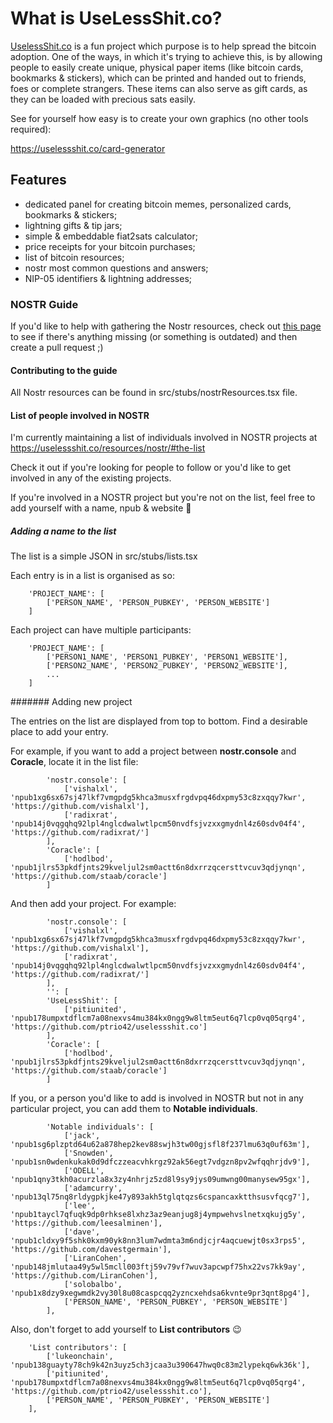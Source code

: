 # What is UseLessShit.co?

[UselessShit.co](https://uselessshit.co) is a fun project which purpose is to help spread the bitcoin adoption. 
One of the ways, in which it's trying to achieve this, is by allowing people to easily create unique, physical paper items
 (like bitcoin cards, bookmarks & stickers), which can be printed and handed out to friends, foes or complete strangers. 
 These items can also serve as gift cards, as they can be loaded with precious sats easily.

See for yourself how easy is to create your own graphics (no other tools required):

https://uselessshit.co/card-generator

## Features

* dedicated panel for creating bitcoin memes, personalized cards, bookmarks & stickers;
* lightning gifts & tip jars;
* simple & embeddable fiat2sats calculator;
* price receipts for your bitcoin purchases;
* list of bitcoin resources;
* nostr most common questions and answers;
* NIP-05 identifiers & lightning addresses;

### NOSTR Guide

If you'd like to help with gathering the Nostr resources, check out [this page](https://uselessshit.co/resources/nostr/) 
to see if there's anything missing (or something is outdated) and then create a pull request ;)

#### Contributing to the guide

All Nostr resources can be found in src/stubs/nostrResources.tsx file.

#### List of people involved in NOSTR

I'm currently maintaining a list of individuals involved in NOSTR projects at https://uselessshit.co/resources/nostr/#the-list

Check it out if you're looking for people to follow or you'd like to get involved in any of the existing projects.

If you're involved in a NOSTR project but you're not on the list, feel free to add yourself with a name, npub & website 🙂

##### Adding a name to the list

The list is a simple JSON in src/stubs/lists.tsx 

Each entry is in a list is organised as so:

```
    'PROJECT_NAME': [
        ['PERSON_NAME', 'PERSON_PUBKEY', 'PERSON_WEBSITE']
    ]
```

Each project can have multiple participants:

```
    'PROJECT_NAME': [
        ['PERSON1_NAME', 'PERSON1_PUBKEY', 'PERSON1_WEBSITE'],
        ['PERSON2_NAME', 'PERSON2_PUBKEY', 'PERSON2_WEBSITE'],
        ...
    ]
```

####### Adding new project

The entries on the list are displayed from top to bottom. Find a desirable place to add your entry.

For example, if you want to add a project between **nostr.console** and **Coracle**, locate it in the list file:

```
        'nostr.console': [
            ['vishalxl', 'npub1xg6sx67sj47lkf7vmgpdg5khca3musxfrgdvpq46dxpmy53c8zxqqy7kwr', 'https://github.com/vishalxl'],
            ['radixrat', 'npub14j0vqgqhq92lpl4nglcdwalwtlpcm50nvdfsjvzxxgmydnl4z60sdv04f4', 'https://github.com/radixrat/']
        ],
        'Coracle': [
            ['hodlbod', 'npub1jlrs53pkdfjnts29kveljul2sm0actt6n8dxrrzqcersttvcuv3qdjynqn', 'https://github.com/staab/coracle']
        ]
```

And then add your project. For example:

```
        'nostr.console': [
            ['vishalxl', 'npub1xg6sx67sj47lkf7vmgpdg5khca3musxfrgdvpq46dxpmy53c8zxqqy7kwr', 'https://github.com/vishalxl'],
            ['radixrat', 'npub14j0vqgqhq92lpl4nglcdwalwtlpcm50nvdfsjvzxxgmydnl4z60sdv04f4', 'https://github.com/radixrat/']
        ],
        '': [
        'UseLessShit': [
            ['pitiunited', 'npub178umpxtdflcm7a08nexvs4mu384kx0ngg9w8ltm5eut6q7lcp0vq05qrg4', 'https://github.com/ptrio42/uselessshit.co']
        ],
        'Coracle': [
            ['hodlbod', 'npub1jlrs53pkdfjnts29kveljul2sm0actt6n8dxrrzqcersttvcuv3qdjynqn', 'https://github.com/staab/coracle']
        ]
```

If you, or a person you'd like to add is involved in NOSTR but not in any particular project, you can add them to **Notable individuals**.

```
        'Notable individuals': [
            ['jack', 'npub1sg6plzptd64u62a878hep2kev88swjh3tw00gjsfl8f237lmu63q0uf63m'],
            ['Snowden', 'npub1sn0wdenkukak0d9dfczzeacvhkrgz92ak56egt7vdgzn8pv2wfqqhrjdv9'],
            ['ODELL', 'npub1qny3tkh0acurzla8x3zy4nhrjz5zd8l9sy9jys09umwng00manysew95gx'],
            ['adamcurry', 'npub13ql75nq8rldygpkjke47y893akh5tglqtqzs6cspancaxktthsusvfqcg7'],
            ['lee', 'npub1taycl7qfuqk9dp0rhkse8lxhz3az9eanjug8j4ympwehvslnetxqkujg5y', 'https://github.com/leesalminen'],
            ['dave', 'npub1cldxy9f5shk0kxm90yk8nn3lum7wdmta3m6ndjcjr4aqcuewjt0sx3rps5', 'https://github.com/davestgermain'],
            ['LiranCohen', 'npub148jmlutaa49y5wl5mcll003ftj59v79vf7wuv3apcwpf75hx22vs7kk9ay', 'https://github.com/LiranCohen'],
            ['solobalbo', 'npub1x8dzy9xegwmdk2vy30l8u08caspcqq2yzncxehdsa6kvnte9pr3qnt8pg4'],
            ['PERSON_NAME', 'PERSON_PUBKEY', 'PERSON_WEBSITE']
        ],
```

Also, don't forget to add yourself to **List contributors** 😉

```
    'List contributors': [
        ['lukeonchain', 'npub138guayty78ch9k42n3uyz5ch3jcaa3u390647hwq0c83m2lypekq6wk36k'],
        ['pitiunited', 'npub178umpxtdflcm7a08nexvs4mu384kx0ngg9w8ltm5eut6q7lcp0vq05qrg4', 'https://github.com/ptrio42/uselessshit.co'],
        ['PERSON_NAME', 'PERSON_PUBKEY', 'PERSON_WEBSITE']
    ],
```
